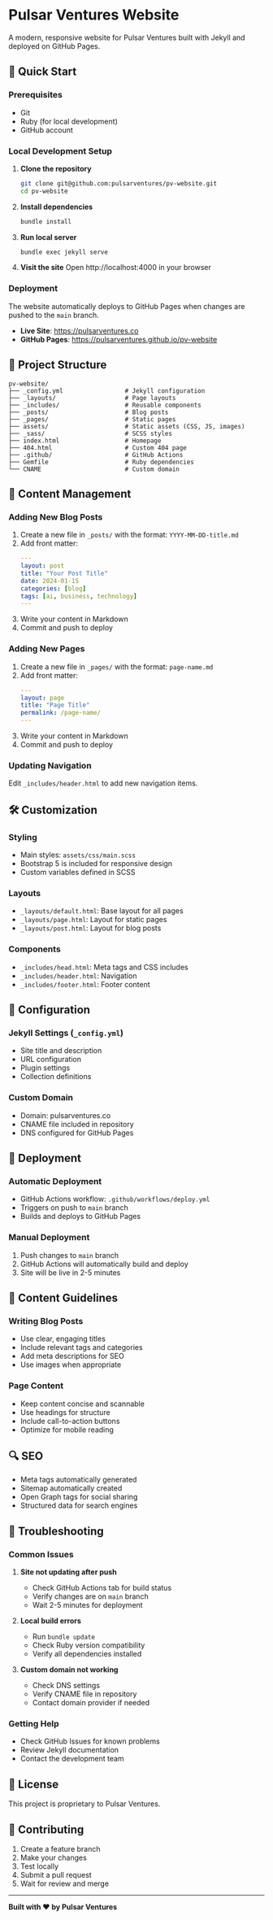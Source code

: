 # Pulsar Ventures Website

A modern, responsive website for Pulsar Ventures built with Jekyll and deployed on GitHub Pages.

## 🚀 Quick Start

### Prerequisites
- Git
- Ruby (for local development)
- GitHub account

### Local Development Setup

1. **Clone the repository**
   ```bash
   git clone git@github.com:pulsarventures/pv-website.git
   cd pv-website
   ```

2. **Install dependencies**
   ```bash
   bundle install
   ```

3. **Run local server**
   ```bash
   bundle exec jekyll serve
   ```

4. **Visit the site**
   Open http://localhost:4000 in your browser

### Deployment

The website automatically deploys to GitHub Pages when changes are pushed to the `main` branch.

- **Live Site**: https://pulsarventures.co
- **GitHub Pages**: https://pulsarventures.github.io/pv-website

## 📁 Project Structure

```
pv-website/
├── _config.yml                 # Jekyll configuration
├── _layouts/                   # Page layouts
├── _includes/                  # Reusable components
├── _posts/                     # Blog posts
├── _pages/                     # Static pages
├── assets/                     # Static assets (CSS, JS, images)
├── _sass/                      # SCSS styles
├── index.html                  # Homepage
├── 404.html                    # Custom 404 page
├── .github/                    # GitHub Actions
├── Gemfile                     # Ruby dependencies
└── CNAME                       # Custom domain
```

## 🎨 Content Management

### Adding New Blog Posts

1. Create a new file in `_posts/` with the format: `YYYY-MM-DD-title.md`
2. Add front matter:
   ```yaml
   ---
   layout: post
   title: "Your Post Title"
   date: 2024-01-15
   categories: [blog]
   tags: [ai, business, technology]
   ---
   ```
3. Write your content in Markdown
4. Commit and push to deploy

### Adding New Pages

1. Create a new file in `_pages/` with the format: `page-name.md`
2. Add front matter:
   ```yaml
   ---
   layout: page
   title: "Page Title"
   permalink: /page-name/
   ---
   ```
3. Write your content in Markdown
4. Commit and push to deploy

### Updating Navigation

Edit `_includes/header.html` to add new navigation items.

## 🛠️ Customization

### Styling
- Main styles: `assets/css/main.scss`
- Bootstrap 5 is included for responsive design
- Custom variables defined in SCSS

### Layouts
- `_layouts/default.html`: Base layout for all pages
- `_layouts/page.html`: Layout for static pages
- `_layouts/post.html`: Layout for blog posts

### Components
- `_includes/head.html`: Meta tags and CSS includes
- `_includes/header.html`: Navigation
- `_includes/footer.html`: Footer content

## 🔧 Configuration

### Jekyll Settings (`_config.yml`)
- Site title and description
- URL configuration
- Plugin settings
- Collection definitions

### Custom Domain
- Domain: pulsarventures.co
- CNAME file included in repository
- DNS configured for GitHub Pages

## 🚀 Deployment

### Automatic Deployment
- GitHub Actions workflow: `.github/workflows/deploy.yml`
- Triggers on push to `main` branch
- Builds and deploys to GitHub Pages

### Manual Deployment
1. Push changes to `main` branch
2. GitHub Actions will automatically build and deploy
3. Site will be live in 2-5 minutes

## 📝 Content Guidelines

### Writing Blog Posts
- Use clear, engaging titles
- Include relevant tags and categories
- Add meta descriptions for SEO
- Use images when appropriate

### Page Content
- Keep content concise and scannable
- Use headings for structure
- Include call-to-action buttons
- Optimize for mobile reading

## 🔍 SEO

- Meta tags automatically generated
- Sitemap automatically created
- Open Graph tags for social sharing
- Structured data for search engines

## 🐛 Troubleshooting

### Common Issues

1. **Site not updating after push**
   - Check GitHub Actions tab for build status
   - Verify changes are on `main` branch
   - Wait 2-5 minutes for deployment

2. **Local build errors**
   - Run `bundle update`
   - Check Ruby version compatibility
   - Verify all dependencies installed

3. **Custom domain not working**
   - Check DNS settings
   - Verify CNAME file in repository
   - Contact domain provider if needed

### Getting Help
- Check GitHub Issues for known problems
- Review Jekyll documentation
- Contact the development team

## 📄 License

This project is proprietary to Pulsar Ventures.

## 🤝 Contributing

1. Create a feature branch
2. Make your changes
3. Test locally
4. Submit a pull request
5. Wait for review and merge

---

**Built with ❤️ by Pulsar Ventures**
